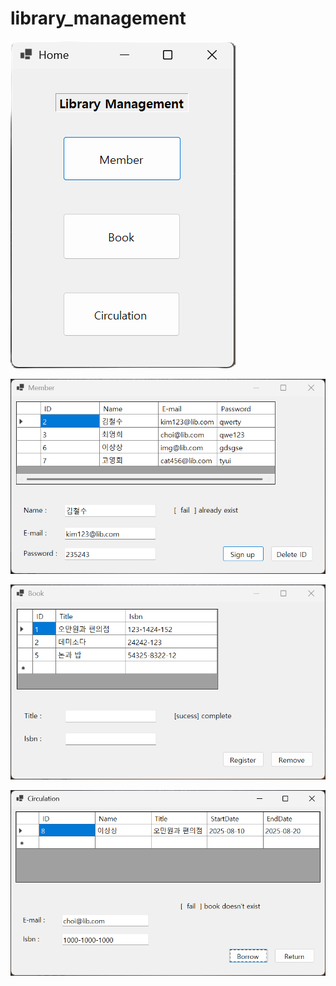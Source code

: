 # library_management

![image](https://github.com/4oomin/library_management/blob/main/Image/Home.png)

![image](https://github.com/4oomin/library_management/blob/main/Image/Member.png)

![image](https://github.com/4oomin/library_management/blob/main/Image/Book.png)

![image](https://github.com/4oomin/library_management/blob/main/Image/Circulation.png)
